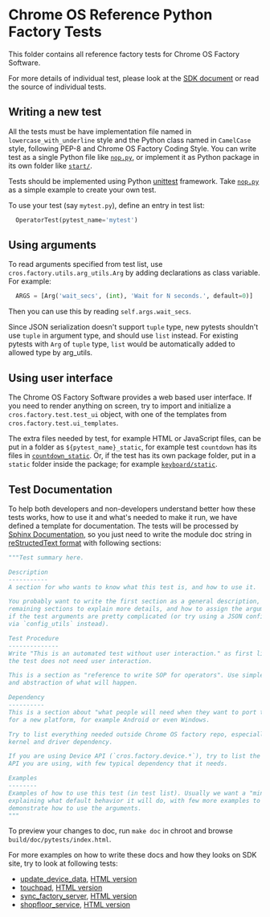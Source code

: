 # Chrome OS Reference Python Factory Tests

This folder contains all reference factory tests for Chrome OS Factory Software.

For more details of individual test, please look at the
[SDK document](https://storage.googleapis.com/chromeos-factory-docs/sdk/pytests/index.html)
or read the source of individual tests.

## Writing a new test

All the tests must be have implementation file named in
`lowercase_with_underline` style and the Python class named in `CamelCase`
style, following PEP-8 and Chrome OS Factory Coding Style.
You can write test as a single Python file like [`nop.py`](nop.py), or
implement it as Python package in its own folder like [`start/`](start/).

Tests should be implemented using Python
[unittest](https://docs.python.org/2/library/unittest.html) framework. Take
[`nop.py`](nop.py) as a simple example to create your own test.

To use your test (say `mytest.py`), define an entry in test list:
```python
  OperatorTest(pytest_name='mytest')
```

## Using arguments

To read arguments specified from test list, use
`cros.factory.utils.arg_utils.Arg` by adding declarations as class variable. For
example:
```python
  ARGS = [Arg('wait_secs', (int), 'Wait for N seconds.', default=0)]
```

Then you can use this by reading `self.args.wait_secs`.

Since JSON serialization doesn't support `tuple` type, new pytests shouldn't
use `tuple` in argument type, and should use `list` instead. For existing
pytests with `Arg` of `tuple` type, `list` would be automatically added to
allowed type by arg_utils.

## Using user interface

The Chrome OS Factory Software provides a web based user interface.  If you need
to render anything on screen, try to import and initialize a
`cros.factory.test.test_ui` object, with one of the templates from
`cros.factory.test.ui_templates`.

The extra files needed by test, for example HTML or JavaScript files, can be put
in a folder as `${pytest_name}_static`, for example test `countdown` has its
files in [`countdown_static`](countdown_static/). Or, if the test has its own
package folder, put in a `static` folder inside the package; for example
[`keyboard/static`](keyboard/static).

## Test Documentation

To help both developers and non-developers understand better how these tests
works, how to use it and what's needed to make it run, we have defined a
template for documentation. The tests will be processed by
[Sphinx Documentation](http://sphinx-doc.org), so you just need to write the
module doc string in
[reStructedText format](http://www.sphinx-doc.org/en/stable/rest.html) with
following sections:
```python
"""Test summary here.

Description
-----------
A section for who wants to know what this test is, and how to use it.

You probably want to write the first section as a general description, and
remaining sections to explain more details, and how to assign the arguments
if the test arguments are pretty complicated (or try using a JSON configuration
via `config_utils` instead).

Test Procedure
--------------
Write "This is an automated test without user interaction." as first line if
the test does not need user interaction.

This is a section as "reference to write SOP for operators". Use simpler words
and abstraction of what will happen.

Dependency
----------
This is a section about "what people will need when they want to port the test
for a new platform, for example Android or even Windows.

Try to list everything needed outside Chrome OS factory repo, especially
kernel and driver dependency.

If you are using Device API (`cros.factory.device.*`), try to list the explicit
API you are using, with few typical dependency that it needs.

Examples
--------
Examples of how to use this test (in test list). Usually we want a "minimal" one
explaining what default behavior it will do, with few more examples to
demonstrate how to use the arguments.
"""
```
To preview your changes to doc, run `make doc` in chroot and browse
`build/doc/pytests/index.html`.

For more examples on how to write these docs and how they looks on SDK site, try
to look at following tests:
- [update_device_data](update_device_data.py), [HTML version](https://storage.googleapis.com/chromeos-factory-docs/sdk/pytests/update_device_data.html)
- [touchpad](touchpad.py), [HTML version](https://storage.googleapis.com/chromeos-factory-docs/sdk/pytests/touchpad.html)
- [sync_factory_server](sync_factory_server.py), [HTML version](https://storage.googleapis.com/chromeos-factory-docs/sdk/pytests/sync_factory_server.html)
- [shopfloor_service](shopfloor_service.py), [HTML version](https://storage.googleapis.com/chromeos-factory-docs/sdk/pytests/shopfloor_service.html)
